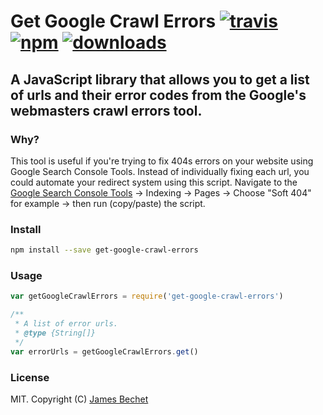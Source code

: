# Get Google Crawl Errors [![travis][travis-image]][travis-url] [![npm][npm-image]][npm-url] [![downloads][downloads-image]][downloads-url]

[travis-image]: https://img.shields.io/travis/jamesbechet/get-google-crawl-errors/master.svg
[travis-url]: https://travis-ci.org/jamesbechet/get-google-crawl-errors
[npm-image]: https://img.shields.io/npm/v/get-google-crawl-errors.svg
[npm-url]: https://npmjs.org/package/get-google-crawl-errors
[downloads-image]: https://img.shields.io/npm/dm/get-google-crawl-errors.svg
[downloads-url]: https://npmjs.org/package/get-google-crawl-errors

## A JavaScript library that allows you to get a list of urls and their error codes from the Google's webmasters crawl errors tool.

### Why?
This tool is useful if you're trying to fix 404s errors on your website using Google Search Console Tools.
Instead of individually fixing each url, you could automate your redirect system using this script.
Navigate to the [Google Search Console Tools](https://search.google.com/u/1/search-console/index) -> Indexing -> Pages -> Choose "Soft 404" for example -> then run (copy/paste) the script.

### Install

```bash
npm install --save get-google-crawl-errors
```

### Usage

```js
var getGoogleCrawlErrors = require('get-google-crawl-errors')

/**
 * A list of error urls.
 * @type {String[]}
 */
var errorUrls = getGoogleCrawlErrors.get()
```

### License
MIT. Copyright (C) [James Bechet](https://jamesbechet.github.io/jamesbechet/)
